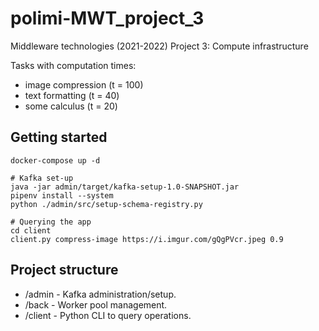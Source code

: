 # polimi-MWT_project_3
Middleware technologies (2021-2022) Project 3: Compute infrastructure

Tasks with computation times:
- image compression (t = 100)
- text formatting (t = 40)
- some calculus (t = 20)

## Getting started

```
docker-compose up -d

# Kafka set-up
java -jar admin/target/kafka-setup-1.0-SNAPSHOT.jar
pipenv install --system
python ./admin/src/setup-schema-registry.py

# Querying the app
cd client
client.py compress-image https://i.imgur.com/gQgPVcr.jpeg 0.9
```

## Project structure

- /admin - Kafka administration/setup.
- /back - Worker pool management.
- /client - Python CLI to query operations.

